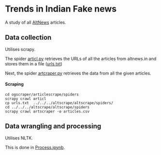 # Trends in Indian Fake news
A study of all [AltNews](https://www.altnews.in/) articles. 

## Data collection
Utilises scrapy.

The spider [articl.py](ogscraper/articlescrape/spiders/articl.py) retrieves the URLs of all the articles from altnews.in and stores them in a file ([urls.txt](ogscraper/articlescrape/spiders/urls.txt))

Next, the spider [artcraper.py](altscrape/altscrape/spiders/artscraper.py ) retrieves the data from all the given articles.

#### Scraping
```
cd ogscraper/articlescrape/spiders
scrapy crawl articl
cp urls.txt  ../../../altscrape/altscrape/spiders/
cd ../../../altscrape/altscrape/spiders
scrapy crawl artscraper -o articles.csv
```

## Data wrangling and processing
Utilises NLTK.

This is done in [Process.ipynb](Process.ipynb).
